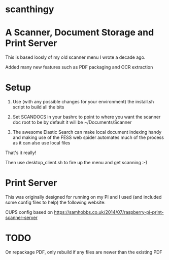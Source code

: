 # scanthingy

# A Scanner, Document Storage and Print Server

This is based loosly of my old scanner menu I wrote a decade ago.

Added many new features such as PDF packaging and OCR extraction

# Setup

1. Use (with any possible changes for your environment) the install.sh script to 
build all the bits

2. Set SCANDOCS in your bashrc to point to where you want the scanner doc root to be
by default it will be ~/Documents/Scanner

3. The awesome Elastic Search can make local document indexing handy and
making use of the FESS web spider automates much of the process as it can also use local files

That's it really!

Then use desktop_client.sh to fire up the menu and get scanning :-)



# Print Server

This was originally designed for running on my PI and I used (and included some config files to help) the following website:

CUPS config based on https://samhobbs.co.uk/2014/07/raspberry-pi-print-scanner-server


# TODO

On repackage PDF, only rebuild if any files are newer than the existing PDF


